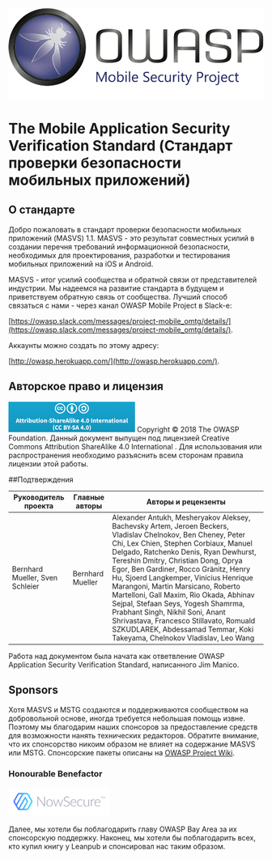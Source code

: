 ![OWASP LOGO](images/OWASP_logo.png)

# The Mobile Application Security Verification Standard (Стандарт проверки безопасности мобильных приложений)

## О стандарте

Добро пожаловать в стандарт проверки безопасности мобильных приложений (MASVS) 1.1. MASVS - это результат совместных усилий в создании перечня требований информационной безопасности, необходимых для проектирования, разработки и тестирования мобильных приложений на iOS и Android.

MASVS - итог усилий сообщества и обратной связи от представителей индустрии. Мы надеемся на развитие стандарта в будущем и приветствуем обратную связь от сообщества. Лучший способ связаться с нами - через канал OWASP Mobile Project в Slack-e:

[https://owasp.slack.com/messages/project-mobile_omtg/details/](https://owasp.slack.com/messages/project-mobile_omtg/details/).  

Аккаунты можно создать по этому адресу:

[http://owasp.herokuapp.com/](http://owasp.herokuapp.com/).

## Авторское право и лицензия
![license](images/CC-license.png) Copyright © 2018 The OWASP Foundation. Данный документ выпущен под лицензией Creative Commons Attribution ShareAlike 4.0 International . Для использования или распространения необходимо разъяснить всем сторонам правила лицензии этой работы.

<div style="page-break-after: always;"></div>

##Подтверждения

| Руководитель проекта | Главные авторы | Авторы и рецензенты |
| --- | --- | --- |
| Bernhard Mueller, Sven Schleier | Bernhard Mueller | Alexander Antukh, Mesheryakov Aleksey, Bachevsky Artem, Jeroen Beckers, Vladislav Chelnokov, Ben Cheney, Peter Chi, Lex Chien, Stephen Corbiaux, Manuel Delgado, Ratchenko Denis, Ryan Dewhurst, Tereshin Dmitry, Christian Dong, Oprya Egor, Ben Gardiner, Rocco Gränitz, Henry Hu, Sjoerd Langkemper, Vinícius Henrique Marangoni, Martin Marsicano, Roberto Martelloni, Gall Maxim, Rio Okada, Abhinav Sejpal, Stefaan Seys, Yogesh Shamrma, Prabhant Singh, Nikhil Soni, Anant Shrivastava, Francesco Stillavato, Romuald SZKUDLAREK, Abdessamad Temmar, Koki Takeyama, Chelnokov Vladislav, Leo Wang |

Работа над документом была начата как ответвление OWASP Application Security Verification Standard, написанного Jim Manico.

## Sponsors

Хотя MASVS и MSTG создаются и поддерживаются сообществом на добровольной основе, иногда требуется небольшая помощь извне. Поэтому мы благодарим наших спонсоров за предоставление средств для возможности нанять технических редакторов. Обратите внимание, что их спонсорство никоим образом не влияет на содержание MASVS или MSTG. Спонсорские пакеты описаны на [OWASP Project Wiki](https://www.owasp.org/index.php/OWASP_Mobile_Security_Testing_Guide#tab=Sponsorship_Packages "OWASP Mobile Security Testing Guide Sponsorship Packages").

### Honourable Benefactor

[![NowSecure](images/NowSecure_logo.png)](https://www.nowsecure.com/ "NowSecure")

Далее, мы хотели бы поблагодарить главу OWASP Bay Area за их спонсорскую поддержку. Наконец, мы хотели бы поблагодарить всех, кто купил книгу у Leanpub и спонсировал нас таким образом.
